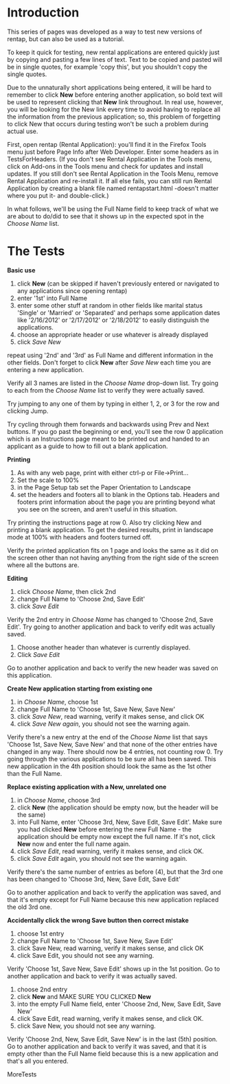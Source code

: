 # Introduction #

This series of pages was developed as a way to test new versions of rentap, but can also be used as a tutorial.

To keep it quick for testing, new rental applications are entered quickly just by copying and pasting a few lines of text. Text to be copied and pasted will be in single quotes, for example 'copy this', but you shouldn't copy the single quotes.

Due to the unnaturally short applications being entered, it will be hard to remember to click **New** before entering another application, so bold text will be used to represent clicking that **New** link throughout. In real use, however, you will be looking for the New link every time to avoid having to replace all the information from the previous application; so, this problem of forgetting to click New that occurs during testing won't be such a problem during actual use.

First, open rentap (Rental Application): you'll find it in the Firefox Tools menu just before Page Info after Web Developer. Enter some headers as in TestsForHeaders.
(If you don't see Rental Application in the Tools menu, click on Add-ons in the Tools menu and check for updates and install updates. If you still don't see Rental Application in the Tools Menu, remove Rental Application and re-install it. If all else fails, you can still run Rental Application by creating a blank file named rentapstart.html -doesn't matter where you put it- and double-click.)

In what follows, we'll be using the Full Name field to keep track of what we are about to do/did to see that it shows up in the expected spot in the _Choose Name_ list.


# The Tests #

**Basic use**

  1. click **New** (can be skipped if haven't previously entered or navigated to any applications since opening rentap)
  1. enter '1st' into Full Name
  1. enter some other stuff at random in other fields like marital status 'Single' or 'Married' or 'Separated' and perhaps some application dates like '2/16/2012' or '2/17/2012' or '2/18/2012' to easily distinguish the applications.
  1. choose an appropriate header or use whatever is already displayed
  1. click _Save New_

repeat using '2nd' and '3rd' as Full Name and different information in the other fields. Don't forget to click **New** after _Save New_ each time you are entering a new application.

Verify all 3 names are listed in the _Choose Name_ drop-down list. Try going to each from the _Choose Name_ list to verify they were actually saved.

Try jumping to any one of them by typing in either 1, 2, or 3 for the row and clicking Jump.

Try cycling through them forwards and backwards using Prev and Next buttons. If you go past the beginning or end, you'll see the row 0 application which is an Instructions page meant to be printed out and handed to an applicant as a guide to how to fill out a blank application.

**Printing**
  1. As with any web page, print with either ctrl-p or File->Print...
  1. Set the scale to 100%
  1. in the Page Setup tab set the Paper Orientation to Landscape
  1. set the headers and footers all to blank in the Options tab. Headers and footers print information about the page you are printing beyond what you see on the screen, and aren't useful in this situation.

Try printing the instructions page at row 0. Also try clicking New and printing a blank application. To get the desired results, print in landscape mode at 100% with headers and footers turned off.

Verify the printed application fits on 1 page and looks the same as it did on the screen other than not having anything from the right side of the screen where all the buttons are.

**Editing**
  1. click _Choose Name_, then click 2nd
  1. change Full Name to 'Choose 2nd, Save Edit'
  1. click _Save Edit_

Verify the 2nd entry in _Choose Name_ has changed to 'Choose 2nd, Save Edit'. Try going to another application and back to verify edit was actually saved.

  1. Choose another header than whatever is currently displayed.
  1. Click _Save Edit_

Go to another application and back to verify the new header was saved on this application.

**Create New application starting from existing one**

  1. in _Choose Name_, choose 1st
  1. change Full Name to 'Choose 1st, Save New, Save New'
  1. click _Save New_, read warning, verify it makes sense, and click OK
  1. click _Save New again_, you should not see the warning again.

Verify there's a new entry at the end of the _Choose Name_ list that says 'Choose 1st, Save New, Save New' and that none of the other entries have changed in any way. There should now be 4 entries, not counting row 0. Try going through the various applications to be sure all has been saved. This new application in the 4th position should look the same as the 1st other than the Full Name.

**Replace existing application with a New, unrelated one**

  1. in _Choose Name_, choose 3rd
  1. click **New** (the application should be empty now, but the header will be the same)
  1. into Full Name, enter 'Choose 3rd, New, Save Edit, Save Edit'. Make sure you had clicked **New** before entering the new Full Name - the application should be empty now except the full name. If it's not, click **New** now and enter the full name again.
  1. click _Save Edit_, read warning, verify it makes sense, and click OK.
  1. click _Save Edit_ again, you should not see the warning again.

Verify there's the same number of entries as before (4), but that the 3rd one has been changed to 'Choose 3rd, New, Save Edit, Save Edit'

Go to another application and back to verify the application was saved, and that it's empty except for Full Name because this new application replaced the old 3rd one.

**Accidentally click the wrong Save button then correct mistake**

  1. choose 1st entry
  1. change Full Name to 'Choose 1st, Save New, Save Edit'
  1. click Save New, read warning, verify it makes sense, and click OK
  1. click Save Edit, you should not see any warning.

Verify 'Choose 1st, Save New, Save Edit' shows up in the 1st position. Go to another application and back to verify it was actually saved.

  1. choose 2nd  entry
  1. click **New** and MAKE SURE YOU CLICKED **New**
  1. into the empty Full Name field, enter 'Choose 2nd, New, Save Edit, Save New'
  1. click Save Edit, read warning, verify it makes sense, and click OK.
  1. click Save New, you should not see any warning.

Verify 'Choose 2nd, New, Save Edit, Save New' is in the last (5th) position. Go to another application and back to verify it was saved, and that it is empty other than the Full Name field because this is a new application and that's all you entered.

MoreTests